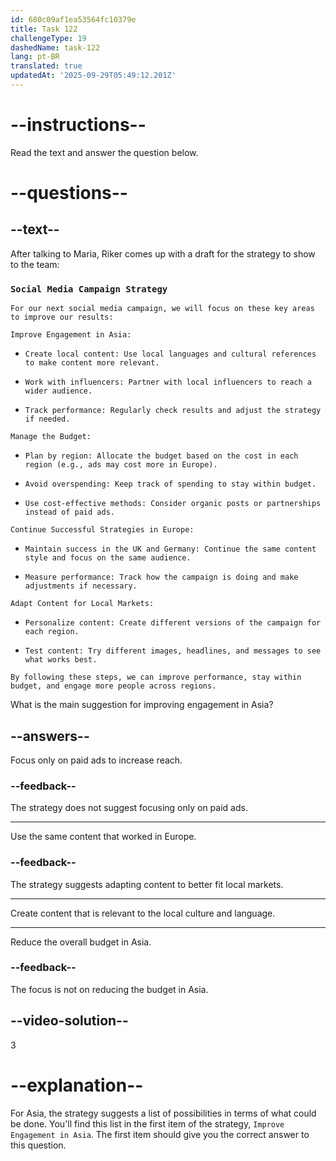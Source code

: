 ```yaml
---
id: 680c09af1ea53564fc10379e
title: Task 122
challengeType: 19
dashedName: task-122
lang: pt-BR
translated: true
updatedAt: '2025-09-29T05:49:12.201Z'
---
```


<!-- READING -->

# --instructions--

Read the text and answer the question below.

# --questions--

## --text--

After talking to Maria, Riker comes up with a draft for the strategy to show to the team:

### `Social Media Campaign Strategy`

`For our next social media campaign, we will focus on these key areas to improve our results:`

`Improve Engagement in Asia:`

- `Create local content: Use local languages and cultural references to make content more relevant.`

- `Work with influencers: Partner with local influencers to reach a wider audience.`

- `Track performance: Regularly check results and adjust the strategy if needed.`

`Manage the Budget:`

- `Plan by region: Allocate the budget based on the cost in each region (e.g., ads may cost more in Europe).`

- `Avoid overspending: Keep track of spending to stay within budget.`

- `Use cost-effective methods: Consider organic posts or partnerships instead of paid ads.`

`Continue Successful Strategies in Europe:`

- `Maintain success in the UK and Germany: Continue the same content style and focus on the same audience.`

- `Measure performance: Track how the campaign is doing and make adjustments if necessary.`

`Adapt Content for Local Markets:`

- `Personalize content: Create different versions of the campaign for each region.`

- `Test content: Try different images, headlines, and messages to see what works best.`

`By following these steps, we can improve performance, stay within budget, and engage more people across regions.`

What is the main suggestion for improving engagement in Asia?

## --answers--

Focus only on paid ads to increase reach.

### --feedback--

The strategy does not suggest focusing only on paid ads.

---

Use the same content that worked in Europe.

### --feedback--

The strategy suggests adapting content to better fit local markets.

---

Create content that is relevant to the local culture and language.

---

Reduce the overall budget in Asia.

### --feedback--

The focus is not on reducing the budget in Asia.

## --video-solution--

3

# --explanation--

For Asia, the strategy suggests a list of possibilities in terms of what could be done. You'll find this list in the first item of the strategy, `Improve Engagement in Asia`. The first item should give you the correct answer to this question.
